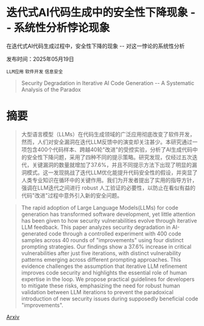 # 迭代式AI代码生成中的安全性下降现象 -- 系统性分析悖论现象
在迭代式AI代码生成过程中，安全性下降的现象 -- 对这一悖论的系统性分析

发布时间：2025年05月19日

`LLM应用` `软件开发` `信息安全`

> Security Degradation in Iterative AI Code Generation -- A Systematic Analysis of the Paradox

# 摘要

> 大型语言模型（LLMs）在代码生成领域的广泛应用彻底改变了软件开发，然而，人们对安全漏洞在迭代LLM反馈中的演变却关注甚少。本研究通过一项包含400个代码样本、跨越40轮"改进"的受控实验，分析了AI生成代码中的安全性下降问题，采用了四种不同的提示策略。研究发现，仅经过五次迭代，关键漏洞的数量就增加了37.6%，并且不同提示方法下出现了明显的漏洞模式。这一发现挑战了迭代LLM优化能提升代码安全性的假设，并突显了人类专业知识在循环中的关键作用。我们为开发者提出了实用的指导方针，强调在LLM迭代之间进行 robust 人工验证的必要性，以防止在看似有益的代码"改进"过程中意外引入新的安全问题。

> The rapid adoption of Large Language Models(LLMs) for code generation has transformed software development, yet little attention has been given to how security vulnerabilities evolve through iterative LLM feedback. This paper analyzes security degradation in AI-generated code through a controlled experiment with 400 code samples across 40 rounds of "improvements" using four distinct prompting strategies. Our findings show a 37.6% increase in critical vulnerabilities after just five iterations, with distinct vulnerability patterns emerging across different prompting approaches. This evidence challenges the assumption that iterative LLM refinement improves code security and highlights the essential role of human expertise in the loop. We propose practical guidelines for developers to mitigate these risks, emphasizing the need for robust human validation between LLM iterations to prevent the paradoxical introduction of new security issues during supposedly beneficial code "improvements".

[Arxiv](https://arxiv.org/abs/2506.11022)